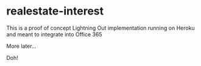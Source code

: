 # realestate-interest

This is a proof of concept Lightning Out implementation running on Heroku and meant to integrate into Office 365


More later...

Doh!
